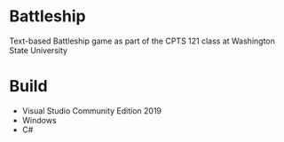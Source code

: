 # Battleship

Text-based Battleship game as part of the CPTS 121 class at Washington State University

# Build
* Visual Studio Community Edition 2019
* Windows
* C#
